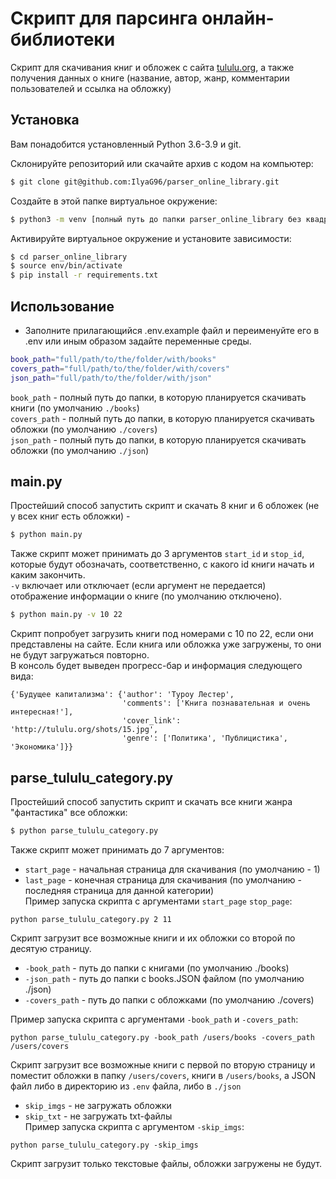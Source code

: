 # Скрипт для парсинга онлайн-библиотеки
Скрипт для скачивания книг и обложек с сайта [tululu.org](http://tululu.org/b9/), а также получения данных о книге (название, автор, жанр, комментарии пользователей и ссылка на обложку) 
## Установка
Вам понадобится установленный Python 3.6-3.9 и git.

Склонируйте репозиторий или скачайте архив с кодом на компьютер:
```bash
$ git clone git@github.com:IlyaG96/parser_online_library.git
```
Создайте в этой папке виртуальное окружение:
```bash
$ python3 -m venv [полный путь до папки parser_online_library без квадратных скобочек] env
```
Активируйте виртуальное окружение и установите зависимости:
```bash
$ cd parser_online_library
$ source env/bin/activate
$ pip install -r requirements.txt
```
## Использование
- Заполните прилагающийся .env.example файл и переименуйте его в .env или иным образом задайте переменные среды.

```bash
book_path="full/path/to/the/folder/with/books"
covers_path="full/path/to/the/folder/with/covers"
json_path="full/path/to/the/folder/with/json"
```

`book_path` - полный путь до папки, в которую планируется скачивать книги (по умолчанию `./books`)  
`covers_path` - полный путь до папки, в которую планируется скачивать обложки (по умолчанию `./covers`)  
`json_path` - полный путь до папки, в которую планируется скачивать обложки (по умолчанию `./json`)  

## main.py

Простейший способ запустить скрипт и скачать 8 книг и 6 обложек (не у всех книг есть обложки) -
```bash
$ python main.py
```

Также скрипт может принимать до 3 аргументов `start_id` и `stop_id`, которые будут обозначать, соответственно, с какого id книги начать и каким закончить.  
`-v` включает или отключает (если аргумент не передается) отображение информации о книге (по умолчанию отключено).
```bash
$ python main.py -v 10 22
```
Скрипт попробует загрузить книги под номерами с 10 по 22, если они представлены на сайте. Если книга или обложка уже загружены, то они не будут загружаться повторно.  
В консоль будет выведен прогресс-бар и информация следующего вида:
```shell
{'Будущее капитализма': {'author': 'Туроу Лестер',
                         'comments': ['Книга познавательная и очень интересная!'],
                         'cover_link': 'http://tululu.org/shots/15.jpg',
                         'genre': ['Политика', 'Публицистика', 'Экономика']}}
```

## parse_tululu_category.py

Простейший способ запустить скрипт и скачать все книги жанра "фантастика" все обложки:
```bash
$ python parse_tululu_category.py
```
Также скрипт может принимать до 7 аргументов:

- `start_page` - начальная страница для скачивания (по умолчанию - 1)  
- `last_page` - конечная страница для скачивания (по умолчанию - последняя страница для данной категории)  
Пример запуска скрипта с аргументами `start_page` `stop_page`:  
```shell
python parse_tululu_category.py 2 11
```
Скрипт загрузит все возможные книги и их обложки со второй по десятую страницу.  
- `-book_path` - путь до папки с книгами (по умолчанию ./books)  
- `-json_path` - путь до папки с books.JSON файлом (по умолчанию ./json)  
- `-covers_path` - путь до папки с обложками (по умолчанию ./covers)  

Пример запуска скрипта с аргументами `-book_path` и `-covers_path`:  
```shell
python parse_tululu_category.py -book_path /users/books -covers_path /users/covers
```
Скрипт загрузит все возможные книги с первой по вторую страницу и поместит обложки в папку `/users/covers`,
книги в `/users/books`, а JSON файл либо в директорию из `.env` файла, либо в `./json`    

- `skip_imgs` - не загружать обложки  
- `skip_txt` - не загружать txt-файлы  
Пример запуска скрипта с аргументом `-skip_imgs`:  
```shell
python parse_tululu_category.py -skip_imgs
```
Скрипт загрузит только текстовые файлы, обложки загружены не будут.  
